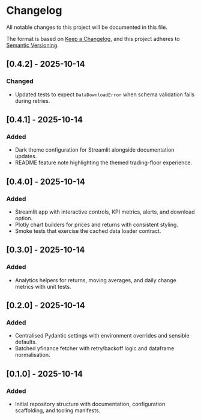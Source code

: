 # Changelog

All notable changes to this project will be documented in this file.

The format is based on [Keep a Changelog](https://keepachangelog.com/en/1.0.0/), and this project adheres to [Semantic Versioning](https://semver.org/spec/v2.0.0.html).

## [0.4.2] - 2025-10-14
### Changed
- Updated tests to expect `DataDownloadError` when schema validation fails during retries.

## [0.4.1] - 2025-10-14
### Added
- Dark theme configuration for Streamlit alongside documentation updates.
- README feature note highlighting the themed trading-floor experience.

## [0.4.0] - 2025-10-14
### Added
- Streamlit app with interactive controls, KPI metrics, alerts, and download option.
- Plotly chart builders for prices and returns with consistent styling.
- Smoke tests that exercise the cached data loader contract.

## [0.3.0] - 2025-10-14
### Added
- Analytics helpers for returns, moving averages, and daily change metrics with unit tests.

## [0.2.0] - 2025-10-14
### Added
- Centralised Pydantic settings with environment overrides and sensible defaults.
- Batched yfinance fetcher with retry/backoff logic and dataframe normalisation.

## [0.1.0] - 2025-10-14
### Added
- Initial repository structure with documentation, configuration scaffolding, and tooling manifests.
